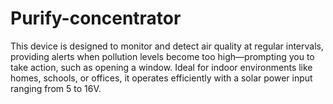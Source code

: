 # Purify-concentrator
This device is designed to monitor and detect air quality at regular intervals, providing alerts when pollution levels become too high—prompting you to take action, such as opening a window. Ideal for indoor environments like homes, schools, or offices, it operates efficiently with a solar power input ranging from 5 to 16V.

